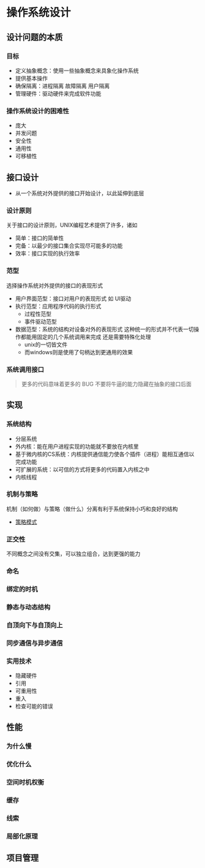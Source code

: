 # 操作系统设计

## 设计问题的本质

### 目标

- 定义抽象概念：使用一些抽象概念来具象化操作系统
- 提供基本操作
- 确保隔离：进程隔离 故障隔离 用户隔离
- 管理硬件：驱动硬件来完成软件功能

### 操作系统设计的困难性

- 庞大
- 并发问题
- 安全性
- 通用性
- 可移植性

## 接口设计

- 从一个系统对外提供的接口开始设计，以此延伸到底层

### 设计原则

关于接口的设计原则，UNIX编程艺术提供了许多，诸如

- 简单：接口的简单性
- 完备：以最少的接口集合实现尽可能多的功能
- 效率：接口实现的执行效率

### 范型

选择操作系统对外提供的接口的表现形式

- 用户界面范型：接口对用户的表现形式 如 UI驱动
- 执行范型：应用程序代码的执行形式
  - 过程性范型
  - 事件驱动范型
- 数据范型：系统的结构对设备对外的表现形式 这种统一的形式并不代表一切操作都能用固定的几个系统调用来完成 还是需要特殊化处理
  - unix的一切皆文件
  - 而windows则是使用了句柄达到更通用的效果

### 系统调用接口

> 更多的代码意味着更多的 BUG
> 不要将牛逼的能力隐藏在抽象的接口后面

## 实现

### 系统结构

- 分层系统
- 外内核：能在用户进程实现的功能就不要放在内核里
- 基于微内核的CS系统：内核提供通信能力使各个插件（进程）能相互通信以完成功能
- 可扩展的系统：以可信的方式将更多的代码置入内核之中
- 内核线程

### 机制与策略

机制（如何做）与策略（做什么）分离有利于系统保持小巧和良好的结构

- [策略模式](/软件工程/设计模式/行为模式.md#策略模式)

### 正交性

不同概念之间没有交集，可以独立组合，达到更强的能力

### 命名

### 绑定的时机

### 静态与动态结构

### 自顶向下与自顶向上

### 同步通信与异步通信

### 实用技术

- 隐藏硬件
- 引用
- 可重用性
- 重入
- 检查可能的错误

## 性能

### 为什么慢

### 优化什么

### 空间时机权衡

### 缓存

### 线索

### 局部化原理

## 项目管理

